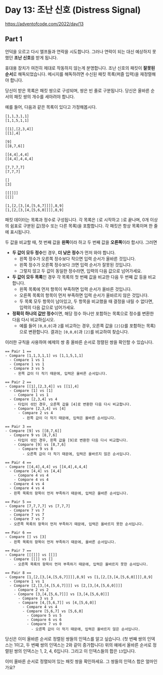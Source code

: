 # Day 13: 조난 신호 (Distress Signal)
<https://adventofcode.com/2022/day/13>

## Part 1  
언덕을 오르고 다시 엘프들과 연락을 시도합니다. 그러나 연락이 되는 대신 예상하지 못했던 **조난 신호**를 받게 됩니다.

휴대용 장치가 여전히 제대로 작동하지 않는게 분명합니다. 조난 신호의 패킷이 **잘못된 순서**로 해독되었습니다. 메시지를 해독하려면 수신된 패킷 목록(퍼즐 입력)을 재정렬해야 합니다.

당신이 받은 목록은 패킷 쌍으로 구성되며, 쌍은 빈 줄로 구분됩니다. 당신은 올바른 순서의 패킷 쌍의 개수를 세아려야 합니다.

예를 들어, 다음과 같은 목록이 있다고 가정해봅시다.

``` text
[1,1,3,1,1]
[1,1,5,1,1]

[[1],[2,3,4]]
[[1],4]

[9]
[[8,7,6]]

[[4,4],4,4]
[[4,4],4,4,4]

[7,7,7,7]
[7,7,7]

[]
[3]

[[[]]]
[[]]

[1,[2,[3,[4,[5,6,7]]]],8,9]
[1,[2,[3,[4,[5,6,0]]]],8,9]
```

패킷 데이터는 목록과 정수로 구성됩니다. 각 목록은 `[`로 시작하고 `]`로 끝나며, 0개 이상의 쉼표로 구분된 값(정수 또는 다른 목록)을 포함합니다. 각 패킷은 항상 목록이며 한 줄에 표시됩니다.

두 값을 비교할 때, 첫 번째 값을 **왼쪽**이라 하고 두 번째 값을 **오른쪽**이라 합시다. 그러면

- **두 값이 모두 정수**인 경우, **더 낮은 정수**가 먼저 와야 합니다. 
  - 왼쪽 정수가 오른쪽 정수보다 작으면 입력 순서가 올바른 것입니다. 
  - 왼쪽 정수가 오른쪽 정수보다 크면 입력 순서가 잘못된 것입니다. 
  - 그렇지 않고 두 값이 동일한 정수라면, 입력의 다음 값으로 넘어가세요.
- **두 값이 모두 목록**인 경우 각 목록의 첫 번째 값을 비교한 다음 두 번째 값 등을 비교합니다. 
  - 왼쪽 목록에 먼저 항목이 부족하면 입력 순서가 올바른 것입니다. 
  - 오른쪽 목록의 항목이 먼저 부족하면 입력 순서가 올바르지 않은 것입니다. 
  - 두 목록 모두 항목이 남아있고, 두 항목을 비교했을 때 결정을 내릴 수 없다면, 입력의 다음 값으로 넘어가세요.
- **정확히 하나의 값만 정수**이면, 해당 정수 하나만 포함하는 목록으로 정수를 변환한 다음 다시 비교하십시오. 
  - 예를 들어 `[0,0,0]`과 `2`를 비교하는 경우, 오른쪽 값을 `[2]`(`2`를 포함하는 목록)으로 변환합니다. 결과는 `[0,0,0]`과 `[2]`를 비교하여 찾습니다.

이러한 규칙을 사용하여 예제의 쌍 중 올바른 순서로 정렬된 쌍을 확인할 수 있습니다.

``` text
== Pair 1 ==
- Compare [1,1,3,1,1] vs [1,1,5,1,1]
  - Compare 1 vs 1
  - Compare 1 vs 1
  - Compare 3 vs 5
    - 왼쪽 값이 더 작기 때문에, 입력은 올바른 순서입니다.

== Pair 2 ==
- Compare [[1],[2,3,4]] vs [[1],4]
  - Compare [1] vs [1]
    - Compare 1 vs 1
  - Compare [2,3,4] vs 4
    - 타입이 섞인 경우, 오른쪽 값을 [4]로 변환한 다음 다시 비교합니다.
    - Compare [2,3,4] vs [4]
      - Compare 2 vs 4
        - 왼쪽 값이 더 작기 때문에, 입력은 올바른 순서입니다.

== Pair 3 ==
- Compare [9] vs [[8,7,6]]
  - Compare 9 vs [8,7,6]
    - 타입이 섞인 경우, 왼쪽 값을 [9]로 변환한 다음 다시 비교합니다.
    - Compare [9] vs [8,7,6]
      - Compare 9 vs 8
        - 오른쪽 값이 더 작기 때문에, 입력은 올바르지 않은 순서입니다.

== Pair 4 ==
- Compare [[4,4],4,4] vs [[4,4],4,4,4]
  - Compare [4,4] vs [4,4]
    - Compare 4 vs 4
    - Compare 4 vs 4
  - Compare 4 vs 4
  - Compare 4 vs 4
  - 왼쪽 목록의 항목이 먼저 부족하기 때문에, 입력은 올바른 순서입니다.

== Pair 5 ==
- Compare [7,7,7,7] vs [7,7,7]
  - Compare 7 vs 7
  - Compare 7 vs 7
  - Compare 7 vs 7
  - 오른쪽 목록의 항목이 먼저 부족하기 때문에, 입력은 올바르지 못한 순서입니다.

== Pair 6 ==
- Compare [] vs [3]
  - 왼쪽 목록의 항목이 먼저 부족하기 때문에, 올바른 순서입니다.

== Pair 7 ==
- Compare [[[]]] vs [[]]
  - Compare [[]] vs []
    - 오른쪽 목록의 항목이 먼저 부족하기 때문에, 입력은 올바르지 못한 순서입니다.

== Pair 8 ==
- Compare [1,[2,[3,[4,[5,6,7]]]],8,9] vs [1,[2,[3,[4,[5,6,0]]]],8,9]
  - Compare 1 vs 1
  - Compare [2,[3,[4,[5,6,7]]]] vs [2,[3,[4,[5,6,0]]]]
    - Compare 2 vs 2
    - Compare [3,[4,[5,6,7]]] vs [3,[4,[5,6,0]]]
      - Compare 3 vs 3
      - Compare [4,[5,6,7]] vs [4,[5,6,0]]
        - Compare 4 vs 4
        - Compare [5,6,7] vs [5,6,0]
          - Compare 5 vs 5
          - Compare 6 vs 6
          - Compare 7 vs 0
            - 오른쪽 값이 더 작기 때문에, 입력은 올바르지 않은 순서입니다.
```
당신은 이미 올바른 순서로 정렬된 쌍들의 인덱스를 알고 싶습니다. (첫 번째 쌍의 인덱스는 1이고, 두 번째 쌍의 인덱스는 2와 같이 증가합니다) 위의 예에서 올바른 순서로 정렬된 쌍의 인덱스는 1, 2, 4, 6입니다. 그리고 이 인덱스들의 합은 `13`입니다.

이미 올바른 순서로 정렬되어 있는 패킷 쌍을 확인하세요. 그 쌍들의 인덱스 합은 얼마인가요?


